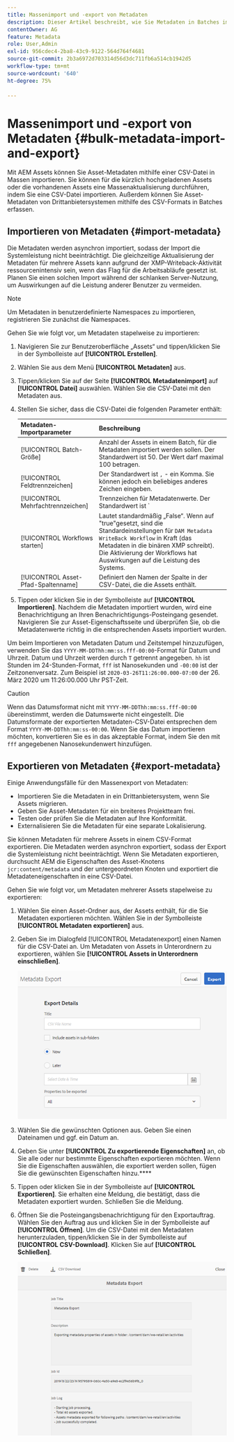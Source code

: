 ```yaml
---
title: Massenimport und -export von Metadaten
description: Dieser Artikel beschreibt, wie Sie Metadaten in Batches importieren und exportieren können.
contentOwner: AG
feature: Metadata
role: User,Admin
exl-id: 956cdec4-2ba8-43c9-9122-564d764f4681
source-git-commit: 2b3a6972d703314d56d3dc711fb6a514cb1942d5
workflow-type: tm+mt
source-wordcount: '640'
ht-degree: 75%

---
```


# Massenimport und -export von Metadaten {#bulk-metadata-import-and-export}

Mit AEM Assets können Sie Asset-Metadaten mithilfe einer CSV-Datei in Massen importieren. Sie können für die kürzlich hochgeladenen Assets oder die vorhandenen Assets eine Massenaktualisierung durchführen, indem Sie eine CSV-Datei importieren. Außerdem können Sie Asset-Metadaten von Drittanbietersystemen mithilfe des CSV-Formats in Batches erfassen.

## Importieren von Metadaten {#import-metadata}

Die Metadaten werden asynchron importiert, sodass der Import die Systemleistung nicht beeinträchtigt. Die gleichzeitige Aktualisierung der Metadaten für mehrere Assets kann aufgrund der XMP-Writeback-Aktivität ressourcenintensiv sein, wenn das Flag für die Arbeitsabläufe gesetzt ist. Planen Sie einen solchen Import während der schlanken Server-Nutzung, um Auswirkungen auf die Leistung anderer Benutzer zu vermeiden.

>[!NOTE]
>
>Um Metadaten in benutzerdefinierte Namespaces zu importieren, registrieren Sie zunächst die Namespaces.

Gehen Sie wie folgt vor, um Metadaten stapelweise zu importieren:

1. Navigieren Sie zur Benutzeroberfläche „Assets“ und tippen/klicken Sie in der Symbolleiste auf **[!UICONTROL Erstellen]**.
1. Wählen Sie aus dem Menü **[!UICONTROL Metadaten]** aus.
1. Tippen/klicken Sie auf der Seite **[!UICONTROL Metadatenimport]** auf **[!UICONTROL Datei]** auswählen.  Wählen Sie die CSV-Datei mit den Metadaten aus.
1. Stellen Sie sicher, dass die CSV-Datei die folgenden Parameter enthält:

   | Metadaten-Importparameter | Beschreibung |
   |:---|:---|
   | [!UICONTROL Batch-Größe] | Anzahl der Assets in einem Batch, für die Metadaten importiert werden sollen. Der Standardwert ist 50. Der Wert darf maximal 100 betragen. |
   | [!UICONTROL Feldtrennzeichen] | Der Standardwert ist `,` - ein Komma. Sie können jedoch ein beliebiges anderes Zeichen eingeben. |
   | [!UICONTROL Mehrfachtrennzeichen] | Trennzeichen für Metadatenwerte. Der Standardwert ist `|` - ein senkrechter Strich. |
   | [!UICONTROL Workflows starten] | Lautet standardmäßig „False“. Wenn auf &quot;true&quot;gesetzt, sind die Standardeinstellungen für `DAM Metadata WriteBack Workflow` in Kraft (das Metadaten in die binären XMP schreibt). Die Aktivierung der Workflows hat Auswirkungen auf die Leistung des Systems. |
   | [!UICONTROL Asset-Pfad-Spaltenname] | Definiert den Namen der Spalte in der CSV-Datei, die die Assets enthält. |

1. Tippen oder klicken Sie in der Symbolleiste auf **[!UICONTROL Importieren]**. Nachdem die Metadaten importiert wurden, wird eine Benachrichtigung an Ihren Benachrichtigungs-Posteingang gesendet. Navigieren Sie zur Asset-Eigenschaftsseite und überprüfen Sie, ob die Metadatenwerte richtig in die entsprechenden Assets importiert wurden.

Um beim Importieren von Metadaten Datum und Zeitstempel hinzuzufügen, verwenden Sie das `YYYY-MM-DDThh:mm:ss.fff-00:00`-Format für Datum und Uhrzeit. Datum und Uhrzeit werden durch `T` getrennt angegeben. `hh` ist Stunden im 24-Stunden-Format, `fff` ist Nanosekunden und `-00:00` ist der Zeitzonenversatz. Zum Beispiel ist `2020-03-26T11:26:00.000-07:00` der 26. März 2020 um 11:26:00.000 Uhr PST-Zeit.

>[!CAUTION]
>
>Wenn das Datumsformat nicht mit `YYYY-MM-DDThh:mm:ss.fff-00:00` übereinstimmt, werden die Datumswerte nicht eingestellt. Die Datumsformate der exportierten Metadaten-CSV-Datei entsprechen dem Format `YYYY-MM-DDThh:mm:ss-00:00`. Wenn Sie das Datum importieren möchten, konvertieren Sie es in das akzeptable Format, indem Sie den mit `fff` angegebenen Nanosekundenwert hinzufügen.

## Exportieren von Metadaten {#export-metadata}

Einige Anwendungsfälle für den Massenexport von Metadaten:

* Importieren Sie die Metadaten in ein Drittanbietersystem, wenn Sie Assets migrieren.
* Geben Sie Asset-Metadaten für ein breiteres Projektteam frei.
* Testen oder prüfen Sie die Metadaten auf Ihre Konformität.
* Externalisieren Sie die Metadaten für eine separate Lokalisierung.

Sie können Metadaten für mehrere Assets in einem CSV-Format exportieren. Die Metadaten werden asynchron exportiert, sodass der Export die Systemleistung nicht beeinträchtigt. Wenn Sie Metadaten exportieren, durchsucht AEM die Eigenschaften des Asset-Knotens `jcr:content/metadata` und der untergeordneten Knoten und exportiert die Metadateneigenschaften in eine CSV-Datei.

Gehen Sie wie folgt vor, um Metadaten mehrerer Assets stapelweise zu exportieren:

1. Wählen Sie einen Asset-Ordner aus, der Assets enthält, für die Sie Metadaten exportieren möchten. Wählen Sie in der Symbolleiste **[!UICONTROL Metadaten exportieren]** aus.

1. Geben Sie im Dialogfeld [!UICONTROL Metadatenexport] einen Namen für die CSV-Datei an. Um Metadaten von Assets in Unterordnern zu exportieren, wählen Sie **[!UICONTROL Assets in Unterordnern einschließen]**.

   ![export_metadata_page](assets/export_metadata_page.png)

1. Wählen Sie die gewünschten Optionen aus. Geben Sie einen Dateinamen und ggf. ein Datum an.
1. Geben Sie unter **[!UICONTROL Zu exportierende Eigenschaften]** an, ob Sie alle oder nur bestimmte Eigenschaften exportieren möchten. Wenn Sie die Eigenschaften auswählen, die exportiert werden sollen, fügen Sie die gewünschten Eigenschaften hinzu.****

1. Tippen oder klicken Sie in der Symbolleiste auf **[!UICONTROL Exportieren]**. Sie erhalten eine Meldung, die bestätigt, dass die Metadaten exportiert wurden. Schließen Sie die Meldung.

1. Öffnen Sie die Posteingangsbenachrichtigung für den Exportauftrag. Wählen Sie den Auftrag aus und klicken Sie in der Symbolleiste auf **[!UICONTROL Öffnen]**. Um die CSV-Datei mit den Metadaten herunterzuladen, tippen/klicken Sie in der Symbolleiste auf **[!UICONTROL CSV-Download]**. Klicken Sie auf **[!UICONTROL Schließen]**.

   ![csv_download](assets/csv_download.png)
